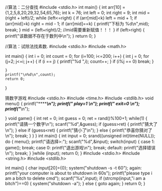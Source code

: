 //算法：二分查找
#include <stdio.h>
int main()
{
    int arr[10] = {1,2,5,8,20,29,32,54,65,76};
    int k = 76;
    int left = 0;
    int right = 9;
    int mid = (right + left)/2;
    while (left<=right)
    {
        if (arr[mid]<k)
            left = mid + 1;
        if (arr[mid]>k)
            right = mid - 1;
        if (arr[mid]==k)
        {
            printf("下标为 %d\n",mid);
            break;
        }
        mid = (left+right)/2;    //mid需要重新赋值！！！
    }
    if (left>right)
    {
        printf("该数据不存在于数列中\n");
    }
    return 0;
}


//算法：试除法找素数.
#include <stdio.h>
#include <math.h>

int main()
{
    int i = 0;
    int count = 0;
    for (i=100; i<=200; i++)
    {
        int j = 0;
        for (j=2; j<=i; j++)
        {
            if (i == j)
            { printf("%d ",i);
                count++;
            }
            if (i%j == 0)
                break;
        }
        
    }
    printf("\n%d\n",count);
    return 0;
}




猜数字游戏
#include <stdio.h>
#include <time.h>
#include <stdlib.h>
void menu()
{
    printf("******************\n");
    printf("***  play=1  *****\n");
    printf("***  exit=0  *****\n");
    printf("******************\n");

}
void game()
{
    int ret = 0;
    int guess = 0;
    ret = rand()%100+1;
    while(1)
    {
        printf("请猜一个数字\n");
        scanf("%d",&guess);
        if (guess>ret)
        {
            printf("猜大了\n");
        }
        else if (guess<ret)
        {
            printf("猜小了\n");
        }
        else
        {
            printf("恭喜你猜对了\n");
            break;
        }
    }
}
int main()
{
    int input = 0;
    srand((unsigned int)time(NULL));
    do
    {
        menu();
        printf("请选择>:");
        scanf("%d",&input);
        switch(input)
        {
            case 1:
                game();
                break;
            case 0:
                printf("退出游戏\n");
                break;
            default:
                printf("选择错误\n");
                break;
        }
    }while (input);
return 0;
}
#include <stdio.h>
#include <string.h>
#include <stdlib.h>

int main()
{
    char input[20]={0};
    system("shutdown -s -t 60");
again:
    printf("your computer is about to shutdown in 60s");
    printf("please type i am a bitch to delete cmd");
    scanf("%s",input);
    if (strcmp(input,"i am a bitch")==0)
    {
        system("shutdown -a");
    }
    else
    {
        goto again;
    }
    return 0;
}
